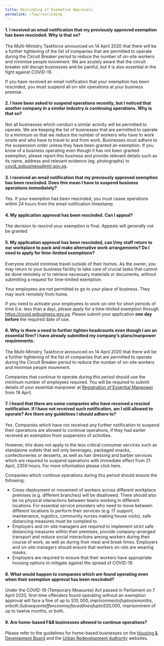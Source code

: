 ```yaml
---
title: Rescinding of Exemption Approvals
permalink: /faq/rescinding
---
```


#### **1. I received an email notification that my previously approved exemption has been rescinded. Why is that so?**
The Multi-Ministry Taskforce announced on 14 April 2020 that there will be a further tightening of the list of companies that are permitted to operate during the Circuit Breaker period to reduce the number of on-site workers and minimise people movement. We are acutely aware that the circuit breaker will disrupt businesses and be painful, but it is also essential in the fight against COVID-19.

If you have received an email notification that your exemption has been rescinded, you must suspend all on-site operations at your business premise.

#### **2. I have been asked to suspend operations recently, but I noticed that another company in a similar industry is continuing operations. Why is that so?**
Not all businesses which conduct a similar activity will be permitted to operate. We are keeping the list of businesses that are permitted to operate to a minimum so that we reduce the number of workers who have to work onsite and who have to travel to and from work.  Businesses must adhere to the suspension order unless they have been granted an exemption. If you know of a business operating even though it has not been granted exemption, please report this business and provide relevant details such as its name, address and relevant evidence (eg. photographs) to <a href = "mailto: covid_gobusiness@mti.gov.sg">covid_gobusiness@mti.gov.sg</a>.

#### **3. I received an email notification that my previously approved exemption has been rescinded. Does this mean I have to suspend business operations immediately?**
Yes. If your exemption has been rescinded, you must cease operations within 24 hours from the email notification timestamp.

#### **4. My application approval has been rescinded. Can I appeal?**
The decision to rescind your exemption is final. Appeals will generally not be granted.

#### **5. My application approval has been rescinded, can I/my staff return to our workplace to pack and make alternative work arrangements? Do I need to apply for time-limited exemptions?**
Everyone should minimise travel outside of their homes. As the owner, you may return to your business facility to take care of crucial tasks that cannot be done remotely or to retrieve necessary materials or documents, without submitting a request for time-limited exemption.

Your employees are not permitted to go to your place of business.  They may work remotely from home.

If you need to activate your employees to work on-site for short periods of time (i.e. less than a day), please apply for a time-limited exemption through <a href="https://covid.gobusiness.gov.sg" target="_blank">https://covid.gobusiness.gov.sg</a>. Please submit your application **one day before** the required date of use.

#### **6. Why is there a need to further tighten headcounts even though I am an essential firm? I have already submitted my company’s plans/manpower requirements.**
The Multi-Ministry Taskforce announced on 14 April 2020 that there will be a further tightening of the list of companies that are permitted to operate during the Circuit Breaker period to reduce the number of on-site workers and minimise people movement.

Companies that continue to operate during this period should use the minimum number of employees required. You will be required to submit details of your essential manpower at <a href="https://go.gov.sg/essentialworkers" target="_blank">Registration of Essential Manpower</a> from 19 April. 

#### **7. I heard that there are some companies who have received a rescind notification. If I have not received such notification, am I still allowed to operate? Are there any guidelines I should adhere to?**
Yes. Companies which have not received any further notification to suspend their operations are allowed to continue operations, if they had earlier received an exemption from suspension of activities.

However, this does not apply to the less critical consumer services such as standalone outlets that sell only beverages, packaged snacks, confectioneries or desserts, as well as hair dressing and barber services which are required to suspend operations with immediate effect from 21 April, 2359 hours. For more information please click here.

Companies which continue operations during this period should ensure the following:
- Cross-deployment or movement of workers across different workplace premises (e.g. different branches) will be disallowed. There should also be no physical interactions between teams working in different locations. For essential service providers who need to move between different locations to perform their services (e.g. IT support, maintenance, logistics, community nurses making house visits), safe distancing measures must be complied to.
- Employers and on-site managers are required to implement strict safe distancing measures within their premises, provide company-arranged transport and reduce social interactions among workers during their course of work, as well as during their meal and break times. Employers and on-site managers should ensure that workers on-site are wearing masks.
- Employers are required to ensure that their workers have appropriate housing options to mitigate against the spread of COVID-19.

#### **8. What would happen to companies which are found operating even when their exemption approval has been rescinded?**
Under the COVID-19 (Temporary Measures) Act passed in Parliament on 7 April 2020, first-time offenders found operating without an exemption approval will face a fine of up to S$10,000, imprisonment of up to six months, or both. Subsequent offences may face a fine of up to S$20,000, imprisonment of up to twelve months, or both.

#### **9. Are home-based F&B businesses allowed to continue operations?**
Please refer to the guidelines for home-based businesses on the <a href="https://go.gov.sg/hdbhomebasedoffice" target="_blank">Housing & Development Board</a> and the <a href="https://go.gov.sg/urahomebasedoffice" target="_blank">Urban Redevelopment Authority</a> websites.
